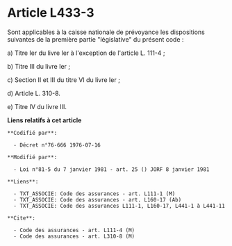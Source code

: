 # Article L433-3

Sont applicables à la caisse nationale de prévoyance les dispositions suivantes de la première partie "législative" du
présent code :

a) Titre Ier du livre Ier à l'exception de l'article L. 111-4 ;

b) Titre III du livre Ier ;

c) Section II et III du titre VI du livre Ier ;

d) Article L. 310-8.

e) Titre IV du livre III.

**Liens relatifs à cet article**

	**Codifié par**:

	  - Décret n°76-666 1976-07-16

	**Modifié par**:

	  - Loi n°81-5 du 7 janvier 1981 - art. 25 () JORF 8 janvier 1981

	**Liens**:

	  - TXT_ASSOCIE: Code des assurances - art. L111-1 (M)
	  - TXT_ASSOCIE: Code des assurances - art. L160-17 (Ab)
	  - TXT_ASSOCIE: Code des assurances L111-1, L160-17, L441-1 à L441-11

	**Cite**:

	  - Code des assurances - art. L111-4 (M)
	  - Code des assurances - art. L310-8 (M)
